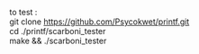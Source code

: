 to test :  
git clone https://github.com/Psycokwet/printf.git  
cd ./printf/scarboni_tester  
make && ./scarboni_tester  
